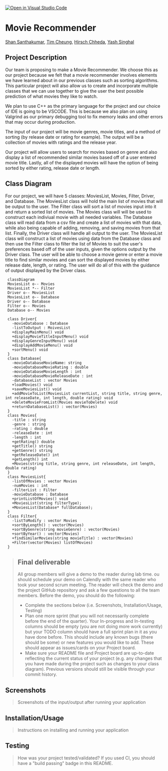 [![Open in Visual Studio Code](https://classroom.github.com/assets/open-in-vscode-c66648af7eb3fe8bc4f294546bfd86ef473780cde1dea487d3c4ff354943c9ae.svg)](https://classroom.github.com/online_ide?assignment_repo_id=8879795&assignment_repo_type=AssignmentRepo)
# Movie Recommender
 
 [Shan Santhakumar](https://github.com/ssant096), [Tim Cheung](https://github.com/tcheu024), [Hirsch Chheda](https://github.com/Hirschheda), [Yash Singhal](https://github.com/ysinghal03)

## Project Description
 Our team is proposing to make a Movie Recommender. We choose this as our project because we felt that a movie recommender involves elements we have learned about in our previous classes such as sorting algorithms. This particular project will also allow us to create and incorporate multiple classes that we can use together to give the user the best possible prediction of what movies they like to watch. 
 
 We plan to use C++ as the primary language for the project and our choice of IDE is going to be VSCODE. This is because we also plan on using Valgrind as our primary debugging tool to fix memory leaks and other errors that may occur during production.

 The input of our project will be movie genres, movie titles, and a method of sorting (by release date or rating for example). The output will be a collection of movies with ratings and the release year. 

 Our project will allow users to search for movies based on genre and also display a list of recommended similar movies based off of a user entered movie title. Lastly, all of the displayed movies will have the option of being sorted by either rating, release date or length. 

## Class Diagram
 For our project, we will have 5 classes: MoviesList, Movies, Filter, Driver, and Database. The MoviesList class will hold the main list of movies that will be output to the user. The Filter class will sort a list of movies input into it and return a sorted list of movies. The Movies class will will be used to construct each indiviual movie with all needed variables. The Database class will read data from a csv file and create a list of movies with that data, while also being capable of adding, removing, and saving movies from that list. Finally, the Driver class will handle all output to the user. The MoviesList class will construct a list of movies using data from the Database class and then use the Filter class to filter the list of Movies to suit the user's preferences based off of the user inputs, given the options output by the Driver class. The user will be able to choose a movie genre or enter a movie title to find similar movies and can sort the displayed movies by either release date, length, or rating. The user will do all of this with the guidance of output displayed by the Driver class.
 
 
```mermaid
 classDiagram
 MoviesList o-- Movies
 MoviesList *-- Filter
 Driver o-- MoviesList
 MoviesList o-- Database
 Driver o-- Database
 Filter o-- Movies
 Database o-- Movies
 
 class Driver{
   -movieDatabase : Database
   -listToOutput : MoivesList
   +displayMainMenu() void
   +displayMovieTitleInputMenu() void
   +displayGenreInputMenu() void
   +displayAddMovieMenu() void
   +sortMenu() void
 }
 class Database{
   -movieDatabaseMovieName: string
   -movieDatabaseMovieRating : double
   -movieDatabaseMovieLength : int
   -movieDatabaseMovieReleaseDate : int
   -databaseList : vector Movies
   +loadMovies() void
   +saveMoviesList() void
   +addMovieToList(MoviesList currentList, string title, string genre, int releaseDate, int length, double rating) void
   +deleteMovieFromList(Movies movieToDelete) void
   +returnDatabaseList() : vector(Movies)
 }
 class Movies{
   -title : string
   -genre : string
   -rating : double
   -releaseDate : int
   -length : int
   +getRating() double
   +getTitle() string
   +getGenre() string
   +getReleaseDate() int
   +getLength() int
   +Movies(string title, string genre, int releaseDate, int length, double rating) 
 }
 class MoviesList{
   -listOfMovies : vector Movies
   -numMovies : int
   -filterList : Filter
   -movieDatabase : Database
   +printListOfMovies() void
   +MoviesList(string filterType);
   +MoviesList(Database* fullDatabase);
 }
 class Filter{
   -listToModify : vector Movies
   +sortByLength() : vector(Movies)
   +sortByGenre(string movieGenre) : vector(Movies)
   +sortByYear() : vector(Movies)
   +findSimilarMovies(string movieTitle) : vector(Movies)
   +Filter(vector(Movies) listOfMovies)
 }
``` 

 > ## Final deliverable
 > All group members will give a demo to the reader during lab time. ou should schedule your demo on Calendly with the same reader who took your second scrum meeting. The reader will check the demo and the project GitHub repository and ask a few questions to all the team members. 
 > Before the demo, you should do the following:
 > * Complete the sections below (i.e. Screenshots, Installation/Usage, Testing)
 > * Plan one more sprint (that you will not necessarily complete before the end of the quarter). Your In-progress and In-testing columns should be empty (you are not doing more work currently) but your TODO column should have a full sprint plan in it as you have done before. This should include any known bugs (there should be some) or new features you would like to add. These should appear as issues/cards on your Project board.
 > * Make sure your README file and Project board are up-to-date reflecting the current status of your project (e.g. any changes that you have made during the project such as changes to your class diagram). Previous versions should still be visible through your commit history. 
 
 ## Screenshots
 > Screenshots of the input/output after running your application
 ## Installation/Usage
 > Instructions on installing and running your application
 ## Testing
 > How was your project tested/validated? If you used CI, you should have a "build passing" badge in this README.
 
